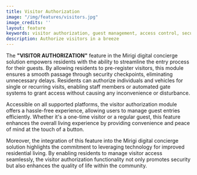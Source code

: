```yaml
---
title: Visitor Authorization
image: "/img/features/visitors.jpg"
image_credits: ''
layout: feature
keywords: visitor authorization, guest management, access control, security, convenience, efficiency
description: Authorize visitors in a breeze
---
```

The **"VISITOR AUTHORIZATION"** feature in the Mirigi digital concierge solution empowers residents with the ability to streamline the entry process for their guests. By allowing residents to pre-register visitors, this module ensures a smooth passage through security checkpoints, eliminating unnecessary delays. Residents can authorize individuals and vehicles for single or recurring visits, enabling staff members or automated gate systems to grant access without causing any inconvenience or disturbance.

Accessible on all supported platforms, the visitor authorization module offers a hassle-free experience, allowing users to manage guest entries efficiently. Whether it's a one-time visitor or a regular guest, this feature enhances the overall living experience by providing convenience and peace of mind at the touch of a button.

Moreover, the integration of this feature into the Mirigi digital concierge solution highlights the commitment to leveraging technology for improved residential living. By enabling residents to manage visitor access seamlessly, the visitor authorization functionality not only promotes security but also enhances the quality of life within the community.

